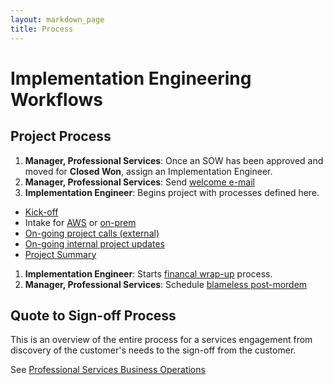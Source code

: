 ```yaml
---
layout: markdown_page
title: Process
---
```


# Implementation Engineering Workflows

## Project Process
1. **Manager, Professional Services**: Once an SOW has been approved and moved for **Closed Won**, assign an Implementation Engineer.
1. **Manager, Professional Services**: Send [welcome e-mail](/handbook/customer-success/implementation-engineering/workflows/project_execution/welcome-email.html)
1. **Implementation Engineer**: Begins project with processes defined here.  
  - [Kick-off](/handbook/customer-success/implementation-engineering/workflows/project_execution/kick-off.html)
  - Intake for [AWS](/handbook/customer-success/implementation-engineering/workflows/intake/aws.html) or [on-prem](/handbook/customer-success/implementation-engineering/workflows/intake/on-prem.html)
  - [On-going project calls (external)](/handbook/customer-success/implementation-engineering/workflows/project_execution/calls.html)
  - [On-going internal project updates](/handbook/customer-success/implementation-engineering/workflows/internal/15minute-standup.html)
  - [Project Summary](/handbook/customer-success/implementation-engineering/workflows/project_execution/project-summary.html)
1. **Implementation Engineer**: Starts [financal wrap-up](/handbook/customer-success/implementation-engineering/workflows/internal/financial-wrapup.html) process.
1. **Manager, Professional Services**: Schedule [blameless post-mordem](/handbook/customer-success/implementation-engineering/workflows/internal/post-mortem.html)

## Quote to Sign-off Process
This is an overview of the entire process for a services engagement from discovery of the customer's needs to the sign-off from the customer.

See [Professional Services Business Operations](/handbook/customer-success/implementation-engineering/workflows/internal/biz-ops.html)